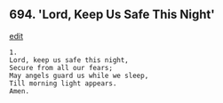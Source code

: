 
## 694.  'Lord, Keep Us Safe This Night'
[edit](https://docs.google.com/document/d/1%2DWhCj5CuSZFnE6wKW3YmLHoVWKDeT5Df/edit?mode=html)



    1.
    Lord, keep us safe this night, 
    Secure from all our fears; 
    May angels guard us while we sleep, 
    Till morning light appears. 
    Amen.
